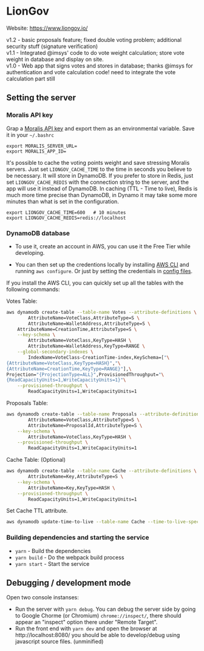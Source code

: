 # LionGov

Website: https://www.liongov.io/

v1.2 - basic proposals feature; fixed double voting problem; additional security stuff (signature verification)  
v1.1 - Integrated @imsys' code to do vote weight calculation; store vote weight in database and display on site.  
v1.0 - Web app that signs votes and stores in database; thanks @imsys for authentication and vote calculation code! need to integrate the vote calculation part still

## Setting the server

### Moralis API key

Grap a [Moralis API key](https://moralis.io/) and export them as an environmental variable. Save it in your `~/.bashrc`

```
export MORALIS_SERVER_URL=
export MORALIS_APP_ID=
```

It's possible to cache the voting points weight and save stressing Moralis servers. Just set `LIONGOV_CACHE_TIME` to the time in seconds you believe to be necessary. It will store in DynamoDB. If you prefer to store in Redis, just set `LIONGOV_CACHE_REDIS` with the connection string to the server, and the app will use it instead of DynamoDB. In caching (TTL - Time to live), Redis is much more time precise than DynamoDB, in Dynamo it may take some more minutes than what is set in the configuration.

```
export LIONGOV_CACHE_TIME=600   # 10 minutes
export LIONGOV_CACHE_REDIS=redis://localhost
```

### DynamoDB database

- To use it, create an account in AWS, you can use it the Free Tier while developing.

- You can then set up the credentions locally by installing [AWS CLI](https://docs.aws.amazon.com/cli/latest/userguide/install-cliv2.html) and running `aws configure`. Or just by setting the credentials in [config files](https://docs.aws.amazon.com/cli/latest/userguide/cli-configure-files.html).

If you install the AWS CLI, you can quickly set up all the tables with the following commands:

Votes Table:

```bash
aws dynamodb create-table --table-name Votes --attribute-definitions \
        AttributeName=VoteClass,AttributeType=S \
        AttributeName=WalletAddress,AttributeType=S \
	AttributeName=CreationTime,AttributeType=S \
    --key-schema \
        AttributeName=VoteClass,KeyType=HASH \
        AttributeName=WalletAddress,KeyType=RANGE \
    --global-secondary-indexes \
        IndexName=VoteClass-CreationTime-index,KeySchema=["\
{AttributeName=VoteClass,KeyType=HASH}","\
{AttributeName=CreationTime,KeyType=RANGE}"],\
Projection="{ProjectionType=ALL}",ProvisionedThroughput="\
{ReadCapacityUnits=1,WriteCapacityUnits=1}"\
    --provisioned-throughput \
        ReadCapacityUnits=1,WriteCapacityUnits=1
```

Proposals Table:
```bash
aws dynamodb create-table --table-name Proposals --attribute-definitions \
        AttributeName=VoteClass,AttributeType=S \
        AttributeName=ProposalId,AttributeType=S \
    --key-schema \
        AttributeName=VoteClass,KeyType=HASH \
    --provisioned-throughput \
        ReadCapacityUnits=1,WriteCapacityUnits=1
```

Cache Table: (Optional)
```bash
aws dynamodb create-table --table-name Cache --attribute-definitions \
        AttributeName=Key,AttributeType=S \
    --key-schema \
        AttributeName=Key,KeyType=HASH \
    --provisioned-throughput \
        ReadCapacityUnits=1,WriteCapacityUnits=1
```

Set Cache TTL attribute.
```bash
aws dynamodb update-time-to-live --table-name Cache --time-to-live-specification "Enabled=true, AttributeName=ttl"
```

### Building dependencies and starting the service

- `yarn` - Build the dependencies
- `yarn build` - Do the webpack build process
- `yarn start` - Start the service

## Debugging / development mode

Open two console instanses:
- Run the server with `yarn debug`. You can debug the server side by going to Google Chorme (or Chromium) `chrome://inspect/`, there should appear an "inspect" option there under "Remote Target".
- Run the front end with `yarn dev` and open the browser at http://localhost:8080/ you should be able to develop/debug using javascript source files. (unminified)


